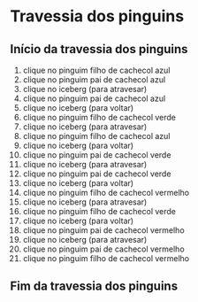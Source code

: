 # Travessia dos pinguins

## Início da travessia dos pinguins	
1. clique no pinguim filho de cachecol azul
2. clique no pinguim pai de cachecol azul
3. clique no iceberg (para atravesar)
4. clique no pinguim pai de cachecol azul
5. clique no iceberg (para voltar)
6. clique no pinguim filho de cachecol verde
7. clique no iceberg (para atravesar)
8. clique no pinguim filho de cachecol azul
9. clique no iceberg (para voltar)
10.	clique no pinguim pai de cachecol verde
11.	clique no iceberg (para atravesar)
12. clique no pinguim pai de cachecol verde
13. clique no iceberg (para voltar)
14. clique no pinguim filho de cachecol vermelho
15.	clique no iceberg (para atravesar)
16. clique no pinguim filho de cachecol verde
17. clique no iceberg (para voltar)
18. clique no pinguim pai de cachecol vermelho
19. clique no iceberg (para atravesar)
20. clique no pinguim pai de cachecol vermelho
21. clique no pinguim filho de cachecol vermelho

## Fim da travessia dos pinguins	
